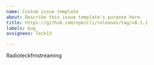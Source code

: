 ```yaml
---
name: Custom issue template
about: Describe this issue template's purpose here.
title: https://github.com/npm/cli/releases/tag/v8.1.1
labels: bug
assignees: Teck13

---
```


Radioteckfmstreaming
